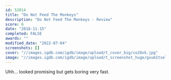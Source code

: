 ```yaml
---
id: 52014
title: "Do Not Feed The Monkeys"
description: "Do Not Feed The Monkeys - Review"
score: 6
date: "2018-11-15"
completed: FALSE
awards: ""
modified_date: "2022-07-04"
screenshots: []
cover: "//images.igdb.com/igdb/image/upload/t_cover_big/co28xk.jpg"
image: "//images.igdb.com/igdb/image/upload/t_screenshot_huge/gxum1tsellrtsuxpnh3m.jpg"
---
```

Uhh... looked promising but gets boring very fast.